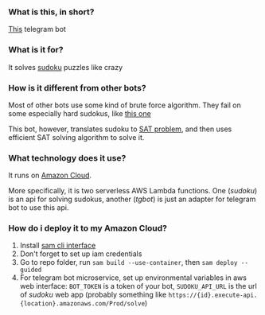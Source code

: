 ### What is this, in short?

[This](https://t.me/sudokusatbot) telegram bot

### What is it for?

It solves [sudoku](https://en.wikipedia.org/wiki/Sudoku) puzzles like crazy

### How is it different from other bots?

Most of other bots use some kind of brute force algorithm.
They fail on some especially hard sudokus, like [this one](https://secure.i.telegraph.co.uk/multimedia/archive/02260/Untitled-1_2260717b.jpg)

This bot, however, translates sudoku to 
[SAT problem](https://en.wikipedia.org/wiki/Boolean_satisfiability_problem),
and then uses efficient SAT solving algorithm to solve it.

### What technology does it use?
It runs on [Amazon Cloud](https://aws.amazon.com/).

More specifically, it is two serverless AWS Lambda functions. 
One (_sudoku_) is an api for solving sudokus, 
another (_tgbot_) is just an adapter for telegram bot
to use this api.

### How do i deploy it to my Amazon Cloud?

1. Install [sam cli interface](https://docs.aws.amazon.com/serverless-application-model/latest/developerguide/serverless-sam-cli-install.html)
2. Don't forget to set up iam credentials
3. Go to repo folder, run `sam build --use-container`, then `sam deploy --guided`
4. For telegram bot microservice, set up 
environmental variables in aws web interface: `BOT_TOKEN` is a token of your bot, 
`SUDOKU_API_URL` is the url of _sudoku_ web app 
(probably something like `https://{id}.execute-api.{location}.amazonaws.com/Prod/solve`)
 
